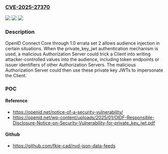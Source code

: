 ### [CVE-2025-27370](https://cve.mitre.org/cgi-bin/cvename.cgi?name=CVE-2025-27370)
![](https://img.shields.io/static/v1?label=Product&message=n%2Fa&color=blue)
![](https://img.shields.io/static/v1?label=Version&message=n%2Fa&color=blue)
![](https://img.shields.io/static/v1?label=Vulnerability&message=n%2Fa&color=brighgreen)

### Description

OpenID Connect Core through 1.0 errata set 2 allows audience injection in certain situations. When the private_key_jwt authentication mechanism is used, a malicious Authorization Server could trick a Client into writing attacker-controlled values into the audience, including token endpoints or issuer identifiers of other Authorization Servers. The malicious Authorization Server could then use these private key JWTs to impersonate the Client.

### POC

#### Reference
- https://openid.net/notice-of-a-security-vulnerability/
- https://openid.net/wp-content/uploads/2025/01/OIDF-Responsible-Disclosure-Notice-on-Security-Vulnerability-for-private_key_jwt.pdf

#### Github
- https://github.com/fkie-cad/nvd-json-data-feeds

